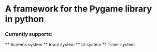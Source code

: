 # A framework for the Pygame library in python

### Currently supports: 
** Screens system
** Input system
** UI system
** Timer system
